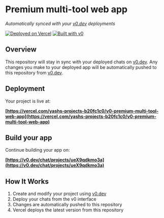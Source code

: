 # Premium multi-tool web app

*Automatically synced with your [v0.dev](https://v0.dev) deployments*

[![Deployed on Vercel](https://img.shields.io/badge/Deployed%20on-Vercel-black?style=for-the-badge&logo=vercel)](https://vercel.com/yashs-projects-b20fc1c0/v0-premium-multi-tool-web-app)
[![Built with v0](https://img.shields.io/badge/Built%20with-v0.dev-black?style=for-the-badge)](https://v0.dev/chat/projects/ueX9qdkmo3a)

## Overview

This repository will stay in sync with your deployed chats on [v0.dev](https://v0.dev).
Any changes you make to your deployed app will be automatically pushed to this repository from [v0.dev](https://v0.dev).

## Deployment

Your project is live at:

**[https://vercel.com/yashs-projects-b20fc1c0/v0-premium-multi-tool-web-app](https://vercel.com/yashs-projects-b20fc1c0/v0-premium-multi-tool-web-app)**

## Build your app

Continue building your app on:

**[https://v0.dev/chat/projects/ueX9qdkmo3a](https://v0.dev/chat/projects/ueX9qdkmo3a)**

## How It Works

1. Create and modify your project using [v0.dev](https://v0.dev)
2. Deploy your chats from the v0 interface
3. Changes are automatically pushed to this repository
4. Vercel deploys the latest version from this repository